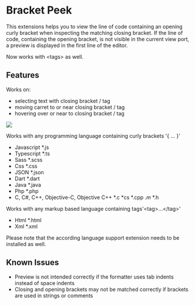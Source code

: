 
# Bracket Peek

This extensions helps you to view the line of code containing an opening curly bracket when inspecting the matching closing bracket.
If the line of code, containing the opening bracket, is not visible in the current view port, a preview is displayed in the first line of the editor.

Now works with \<tags\> as well.

## Features
Works on:
- selecting text with closing bracket / tag
- moving carret to or near closing bracket / tag
- hovering over or near to closing bracket / tag

![](https://raw.githubusercontent.com/j0meinaster/bracket-peek/master/preview.gif)


Works with any programming language containing curly brackets '{ ... }'
- Javascript    *.js
- Typescript    *.ts
- Sass          *.scss
- Css           *.css
- JSON          *.json
- Dart          *.dart
- Java          *.java
- Php           *.php
- C, C#, C++, Objective-C, Objective C++   *.c *cs *.cpp *.m* *.h

Works with any markup based language containing tags'\<tag\>...\</tag\>'
- Html          *.html
- Xml           *.xml

Please note that the according language support extension needs to be installed as well.

## Known Issues

- Preview is not intended correctly if the formatter uses tab indents instead of space indents
- Closing and opening brackets may not be matched correctly if brackets are used in strings or comments